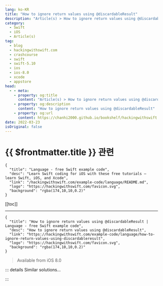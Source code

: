 ```yaml
---
lang: ko-KR
title: "How to ignore return values using @discardableResult"
description: "Article(s) > How to ignore return values using @discardableResult"
category:
  - Swift
  - iOS
  - Article(s)
tag: 
  - blog
  - hackingwithswift.com
  - crashcourse
  - swift
  - swift-5.10
  - ios
  - ios-8.0
  - xcode
  - appstore
head:
  - - meta:
    - property: og:title
      content: "Article(s) > How to ignore return values using @discardableResult"
    - property: og:description
      content: "How to ignore return values using @discardableResult"
    - property: og:url
      content: https://chanhi2000.github.io/bookshelf/hackingwithswift.com/example-code/language/how-to-ignore-return-values-using-discardableresult.html
date: 2022-03-23
isOriginal: false
---
```


# {{ $frontmatter.title }} 관련

```component VPCard
{
  "title": "Language - free Swift example code",
  "desc": "Learn Swift coding for iOS with these free tutorials – learn Swift, iOS, and Xcode",
  "link": "/hackingwithswift.com/example-code/language/README.md",
  "logo": "https://hackingwithswift.com/favicon.svg",
  "background": "rgba(174,10,10,0.2)"
}
```

[[toc]]

---

```component VPCard
{
  "title": "How to ignore return values using @discardableResult | Language - free Swift example code",
  "desc": "How to ignore return values using @discardableResult",
  "link": "https://hackingwithswift.com/example-code/language/how-to-ignore-return-values-using-discardableresult",
  "logo": "https://hackingwithswift.com/favicon.svg",
  "background": "rgba(174,10,10,0.2)"
}
```

> Available from iOS 8.0

<!-- TODO: 작성 -->

<!-- 
Many functions return values, but sometimes you don’t care what the return value is – you might want to ignore it sometimes, and use it other times.

As an example, Swift’s dictionaries have an `updateValue()` method that lets you change the value for a given key. If the key was found you’ll be sent back the previous value, but if the key wasn’t found you’ll get back nil. This makes it a nice way to update and check at the same time, if you need it:

```swift
var scores = ["Sophie": 5, "James": 2]
scores.updateValue(3, forKey: "James")
```

That code will return 2, because it was the previous score for James:

The `updateValue()` method is marked with `@discardableResult` because it’s the kind of thing you might want to use for a while then stop using, or vice versa. Without that attribute in place you’d need to assign the result to underscore to silence the warning, like this:

```swift
_ = scores.updateValue(3, forKey: "James")
```

You can use `@discardableResult` in your own functions. For example, you might write a logging function that accepts a string and optionally also a log level. This function will internally assemble a complete log line out of the message, log level, and current date, but it will also return that log message in case it needs to be used elsewhere.

In code it would look something like this:

```swift
enum LogLevel: String {
    case trace, debug, info, warn, error, fatal
}

func log(_ message: String, level: LogLevel = .info) -> String {
    let logLine = "[\(level)] \(Date.now): \(message)"
    print(logLine)
    return logLine
}

log("Hello, world!")
```

Although the result from `log()` is interesting and might be useful sometimes, most of the time users aren’t going to care so this is a sensible place to use `@discardableResult`:

```swift
@discardableResult func discardableLog(_ message: String, level: LogLevel = .info) -> String {
    let logLine = "[\(level)] \(Date.now): \(message)"
    print(logLine)
    return logLine
}
```

If you expect folks to use the result most or nearly all of the time, it’s probably better to leave off `@discardableResult` and make them use `_` to silence the warning instead.

-->

::: details Similar solutions…

<!--
/quick-start/swiftui/how-to-fix-function-declares-an-opaque-return-type-but-has-no-return-statements-in-its-body-from-which-to-infer-an-underlying-ty">How to fix “Function declares an opaque return type, but has no return statements in its body from which to infer an underlying type” 
/example-code/uikit/how-to-move-to-the-next-uitextfield-when-the-user-presses-return">How to move to the next UITextField when the user presses return 
/quick-start/swiftui/how-to-return-different-view-types">How to return different view types 
/example-code/language/what-is-the-never-return-type">What is the Never return type? 
/quick-start/concurrency/how-to-create-and-use-task-local-values">How to create and use task local values</a>
-->

:::

